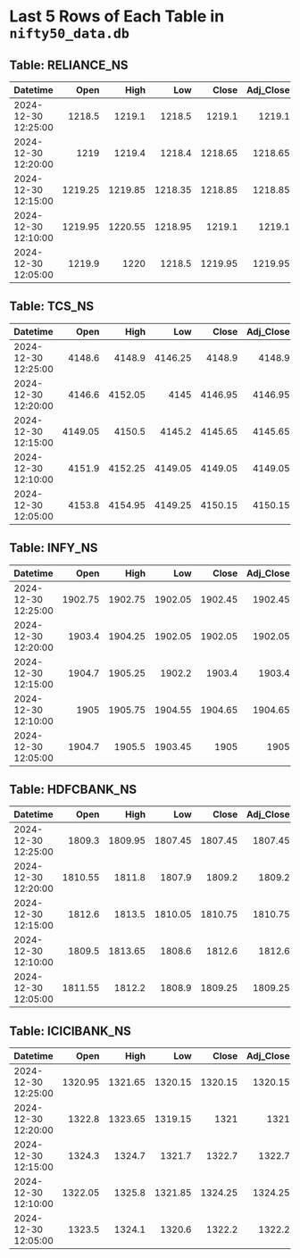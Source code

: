 # Last 5 Rows of Each Table in `nifty50_data.db`

## Table: RELIANCE_NS

| Datetime            |    Open |    High |     Low |   Close |   Adj_Close |   Volume |
|:--------------------|--------:|--------:|--------:|--------:|------------:|---------:|
| 2024-12-30 12:25:00 | 1218.5  | 1219.1  | 1218.5  | 1219.1  |     1219.1  |     7620 |
| 2024-12-30 12:20:00 | 1219    | 1219.4  | 1218.4  | 1218.65 |     1218.65 |    48930 |
| 2024-12-30 12:15:00 | 1219.25 | 1219.85 | 1218.35 | 1218.85 |     1218.85 |    59995 |
| 2024-12-30 12:10:00 | 1219.95 | 1220.55 | 1218.95 | 1219.1  |     1219.1  |    56394 |
| 2024-12-30 12:05:00 | 1219.9  | 1220    | 1218.5  | 1219.95 |     1219.95 |    64885 |

## Table: TCS_NS

| Datetime            |    Open |    High |     Low |   Close |   Adj_Close |   Volume |
|:--------------------|--------:|--------:|--------:|--------:|------------:|---------:|
| 2024-12-30 12:25:00 | 4148.6  | 4148.9  | 4146.25 | 4148.9  |     4148.9  |     1090 |
| 2024-12-30 12:20:00 | 4146.6  | 4152.05 | 4145    | 4146.95 |     4146.95 |     7795 |
| 2024-12-30 12:15:00 | 4149.05 | 4150.5  | 4145.2  | 4145.65 |     4145.65 |    14474 |
| 2024-12-30 12:10:00 | 4151.9  | 4152.25 | 4149.05 | 4149.05 |     4149.05 |     9523 |
| 2024-12-30 12:05:00 | 4153.8  | 4154.95 | 4149.25 | 4150.15 |     4150.15 |     8645 |

## Table: INFY_NS

| Datetime            |    Open |    High |     Low |   Close |   Adj_Close |   Volume |
|:--------------------|--------:|--------:|--------:|--------:|------------:|---------:|
| 2024-12-30 12:25:00 | 1902.75 | 1902.75 | 1902.05 | 1902.45 |     1902.45 |     3392 |
| 2024-12-30 12:20:00 | 1903.4  | 1904.25 | 1902.05 | 1902.05 |     1902.05 |    44508 |
| 2024-12-30 12:15:00 | 1904.7  | 1905.25 | 1902.2  | 1903.4  |     1903.4  |    18531 |
| 2024-12-30 12:10:00 | 1905    | 1905.75 | 1904.55 | 1904.65 |     1904.65 |    34606 |
| 2024-12-30 12:05:00 | 1904.7  | 1905.5  | 1903.45 | 1905    |     1905    |    94256 |

## Table: HDFCBANK_NS

| Datetime            |    Open |    High |     Low |   Close |   Adj_Close |   Volume |
|:--------------------|--------:|--------:|--------:|--------:|------------:|---------:|
| 2024-12-30 12:25:00 | 1809.3  | 1809.95 | 1807.45 | 1807.45 |     1807.45 |    10874 |
| 2024-12-30 12:20:00 | 1810.55 | 1811.8  | 1807.9  | 1809.2  |     1809.2  |    97629 |
| 2024-12-30 12:15:00 | 1812.6  | 1813.5  | 1810.05 | 1810.75 |     1810.75 |    72553 |
| 2024-12-30 12:10:00 | 1809.5  | 1813.65 | 1808.6  | 1812.6  |     1812.6  |    74720 |
| 2024-12-30 12:05:00 | 1811.55 | 1812.2  | 1808.9  | 1809.25 |     1809.25 |    98266 |

## Table: ICICIBANK_NS

| Datetime            |    Open |    High |     Low |   Close |   Adj_Close |   Volume |
|:--------------------|--------:|--------:|--------:|--------:|------------:|---------:|
| 2024-12-30 12:25:00 | 1320.95 | 1321.65 | 1320.15 | 1320.15 |     1320.15 |    21991 |
| 2024-12-30 12:20:00 | 1322.8  | 1323.65 | 1319.15 | 1321    |     1321    |   174773 |
| 2024-12-30 12:15:00 | 1324.3  | 1324.7  | 1321.7  | 1322.7  |     1322.7  |   110594 |
| 2024-12-30 12:10:00 | 1322.05 | 1325.8  | 1321.85 | 1324.25 |     1324.25 |   124244 |
| 2024-12-30 12:05:00 | 1323.5  | 1324.1  | 1320.6  | 1322.2  |     1322.2  |   155310 |

